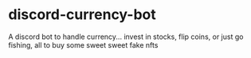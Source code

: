 # discord-currency-bot

A discord bot to handle currency... 
invest in stocks, flip coins, or just go fishing, all to buy some sweet sweet fake nfts
